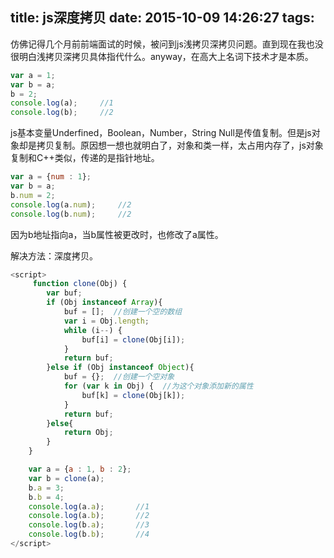 title: js深度拷贝
date: 2015-10-09 14:26:27
tags:
---
仿佛记得几个月前前端面试的时候，被问到js浅拷贝深拷贝问题。直到现在我也没很明白浅拷贝深拷贝具体指代什么。anyway，在高大上名词下技术才是本质。

```javascript
var a = 1;
var b = a;
b = 2;
console.log(a);		//1
console.log(b);		//2

```
js基本变量Underfined，Boolean，Number，String Null是传值复制。但是js对象却是拷贝复制。原因想一想也就明白了，对象和类一样，太占用内存了，js对象复制和C++类似，传递的是指针地址。

```javascript
var a = {num : 1};
var b = a;
b.num = 2;
console.log(a.num);		//2
console.log(b.num);		//2
```
因为b地址指向a，当b属性被更改时，也修改了a属性。

解决方法：深度拷贝。
```javascript
<script>
	 function clone(Obj) {   
        var buf;   
        if (Obj instanceof Array){   
            buf = [];  //创建一个空的数组 
            var i = Obj.length;   
            while (i--) {   
                buf[i] = clone(Obj[i]);   
            }   
            return buf;   
        }else if (Obj instanceof Object){   
            buf = {};  //创建一个空对象 
            for (var k in Obj) {  //为这个对象添加新的属性 
                buf[k] = clone(Obj[k]);   
            }   
            return buf;   
        }else{   
            return Obj;   
        }   
    }  

	var a = {a : 1, b : 2};
	var b = clone(a);
	b.a = 3;
	b.b = 4;
	console.log(a.a);       //1
	console.log(a.b);       //2      
	console.log(b.a);       //3
	console.log(b.b);       //4
</script>
```
